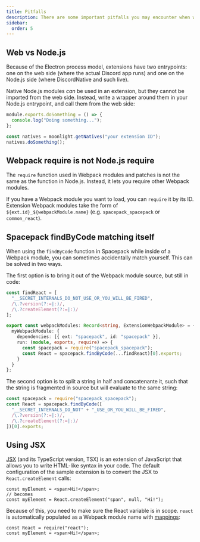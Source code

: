 ```yaml
---
title: Pitfalls
description: There are some important pitfalls you may encounter when writing moonlight extensions.
sidebar:
  order: 5
---
```


## Web vs Node.js

Because of the Electron process model, extensions have two entrypoints: one on the web side (where the actual Discord app runs) and one on the Node.js side (where DiscordNative and such live).

Native Node.js modules *can* be used in an extension, but they cannot be imported from the web side. Instead, write a wrapper around them in your Node.js entrypoint, and call them from the web side:

```ts title="node.ts"
module.exports.doSomething = () => {
  console.log("Doing something...");
};
```

```ts title="index.ts"
const natives = moonlight.getNatives("your extension ID");
natives.doSomething();
```

## Webpack require is not Node.js require

The `require` function used in Webpack modules and patches is not the same as the function in Node.js. Instead, it lets you require other Webpack modules.

If you have a Webpack module you want to load, you can `require` it by its ID. Extension Webpack modules take the form of `${ext.id}_${webpackModule.name}` (e.g. `spacepack_spacepack` or `common_react`).

## Spacepack findByCode matching itself

When using the `findByCode` function in Spacepack while inside of a Webpack module, you can sometimes accidentally match yourself. This can be solved in two ways.

The first option is to bring it out of the Webpack module source, but still in code:

```ts
const findReact = [
  "__SECRET_INTERNALS_DO_NOT_USE_OR_YOU_WILL_BE_FIRED",
  /\.?version(?:=|:)/,
  /\.?createElement(?:=|:)/
];

export const webpackModules: Record<string, ExtensionWebpackModule> = {
  myWebpackModule: {
    dependencies: [{ ext: "spacepack", id: "spacepack" }],
    run: (module, exports, require) => {
      const spacepack = require("spacepack_spacepack");
      const React = spacepack.findByCode(...findReact)[0].exports;
    }
  }
};
```

The second option is to split a string in half and concatenante it, such that the string is fragmented in source but will evaluate to the same string:

```ts
const spacepack = require("spacepack_spacepack");
const React = spacepack.findByCode([
  "__SECRET_INTERNALS_DO_NOT" + "_USE_OR_YOU_WILL_BE_FIRED",
  /\.?version(?:=|:)/,
  /\.?createElement(?:=|:)/
])[0].exports;
```

## Using JSX

[JSX](https://react.dev/learn/writing-markup-with-jsx) (and its TypeScript version, TSX) is an extension of JavaScript that allows you to write HTML-like syntax in your code. The default configuration of the sample extension is to convert the JSX to `React.createElement` calls:

```tsx
const myElement = <span>Hi!</span>;
// becomes
const myElement = React.createElement("span", null, "Hi!");
```

Because of this, you need to make sure the React variable is in scope. `react` is automatically populated as a Webpack module name with [mappings](/ext-dev/mappings):

```tsx
const React = require("react");
const myElement = <span>Hi!</span>;
```
